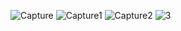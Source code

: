 ![Capture](https://github.com/abhay0933/Netflix/assets/127731916/dc690615-91d0-4915-ae85-4ceb3bea7d3f)
![Capture1](https://github.com/abhay0933/Netflix/assets/127731916/4edc2faf-f531-4d61-b11f-af41926136e9)
![Capture2](https://github.com/abhay0933/Netflix/assets/127731916/144dad7b-675c-4216-a212-3540f265d664)
![3](https://github.com/abhay0933/Netflix/assets/127731916/7221efb3-9208-4be4-bbd2-9e14e12a80d5)
